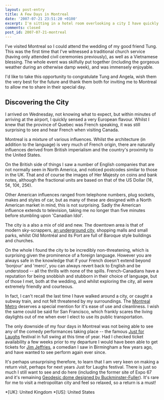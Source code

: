 ```yaml
---
layout: post-entry
title: A Few Days in Montreal
date: '2007-07-21 23:51:20 +0100'
excerpt: I'm sitting in a hotel room overlooking a city I have quickly come to love, Montreal.
comments: closed
post_id: 2007-07-21-montreal
---
```

I've visited Montreal so I could attend the wedding of my good friend Tung. This was the first time that I've witnessed a traditional church service (having only attended civil ceremonies previously), as well as a Vietnamese blessing. The whole event was skilfully put together (including the gorgeous weather during an otherwise damp week), and was immensely enjoyable.

I'd like to take this opportunity to congratulate Tung and Angela, wish them the very best for the future and thank them both for inviting me to Montreal to allow me to share in their special day.

## Discovering the City
I arrived on Wednesday, not knowing what to expect, but within minutes of arriving at the airport, I quickly sensed a very European flavour. Whilst I knew that the province of Quebec was French speaking, it was still surprising to see and hear French when visiting Canada.

Montreal is a mixture of various influences. Whilst the architecture (in addition to the language) is very much of French origin, there are naturally influences derived from British imperialism and the country's proximity to the United States.

On the British side of things I saw a number of English companies that are not normally seen in North America, and noticed postcodes similar to those in the UK. That and of course the images of Her Majesty on coins and bank notes, although the fractional units are based on that of the US Dollar (1¢, 5¢, 10¢, 25¢).

Other American influences ranged from telephone numbers, plug sockets, makes and styles of car, but as many of these are designed with a North American market in mind, this is not surprising. Sadly the American influence extends to television, taking me no longer than five minutes before stumbling upon 'Canadian Idol'.

The city is a also a mix of old and new. The downtown area is that of modern sky-scrappers, [an underground city][1], shopping malls and small parks, whilst Old Montréal and its Port are full of Baroque style buildings and churches.

On the whole I found the city to be incredibly non-threatening, which is surprising given the prominence of a foreign language. However you are always safe in the knowledge that if your French doesn't extend beyond 'bonjour' and 'merci', you can always revert back to English and be understood -- all the thrills with none of the spills. French-Canadians have a reputation for being snobbish and stubborn in their choice of language, but of those I met, both at the wedding, and whilst exploring the city, all were extremely friendly and courteous.

In fact, I can't recall the last time I have walked around a city, or caught a subway train, and not felt threatened by my surroundings. The [Montreal Metro][2] deserves a special mention for it's ease of use and cleanliness. I wish the same could be said for San Francisco, which frankly scares the living daylights out of me when ever I elect to use its public transportation.

The only downside of my four days in Montreal was not being able to see any of the comedy performances taking place -- the famous [Just for Laughs][3] festival in full swing at this time of year. Had I checked ticket availability a few weeks prior to my departure I would have been able to get tickets for [Jim Jeffries][4], a comedian I saw in Birmingham a few years ago, and have wanted to see perform again ever since.

It's perhaps unsurprising therefore, to learn that I am very keen on making a return visit, perhaps for next years Just for Laughs festival. There is just so much I still want to see and do here (including the former site of Expo 67 and it's remaining [Geodesic dome designed by Buckminster-Fuller][5]). It's rare for me to visit a metropolitan city and feel so relaxed, so a return is a must!

[1]: http://en.wikipedia.org/wiki/R%C3%89SO
[2]: http://en.wikipedia.org/wiki/Montreal_Metro
[3]: http://www.justforlaughs.ca/
[4]: http://www.jim-jeffries.com/
[5]: http://en.wikipedia.org/wiki/Montreal_Biosph%C3%A8re

*[UK]: United Kingdom
*[US]: United States